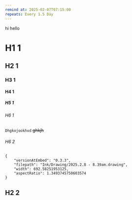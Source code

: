 ```yaml
---
remind at: 2025-02-07T07:15:00
repeats: Every 1.5 Day
---
```

hi hello 
# H1 1
## H2 1
### H3 1
#### H4 1
##### H5 1
###### H6 1
`Dhgkojookhxd`
~~ghkjh~~
###### H6 2
	
```handdrawn-ink
{
	"versionAtEmbed": "0.3.3",
	"filepath": "Ink/Drawing/2025.2.8 - 8.39am.drawing",
	"width": 692.58251953125,
	"aspectRatio": 1.3493745750603574
}
```


## H2 2
